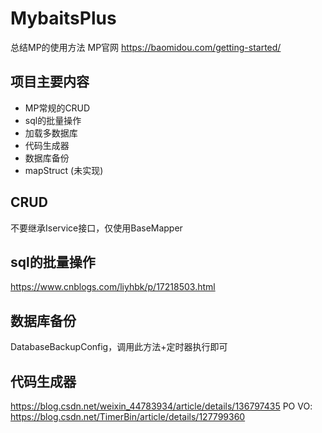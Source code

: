# MybaitsPlus

总结MP的使用方法
MP官网 https://baomidou.com/getting-started/


## 项目主要内容

* MP常规的CRUD
* sql的批量操作
* 加载多数据库
* 代码生成器
* 数据库备份
* mapStruct (未实现)


## CRUD

不要继承Iservice接口，仅使用BaseMapper

## sql的批量操作

https://www.cnblogs.com/liyhbk/p/17218503.html

## 数据库备份

DatabaseBackupConfig，调用此方法+定时器执行即可

## 代码生成器

https://blog.csdn.net/weixin_44783934/article/details/136797435
PO VO: https://blog.csdn.net/TimerBin/article/details/127799360



